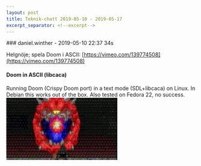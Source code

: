 ```yaml
---
layout: post
title: Teknik-chatt 2019-05-10 - 2019-05-17
excerpt_separator: <!--excerpt-->
---
```

<section class="message" markdown="1">
### daniel.winther - 2019-05-10 22:37 34s

Helgnöje; spela Doom i ASCII:
[https://vimeo.com/139774508](https://vimeo.com/139774508)

<div class="attachment"><h4>Doom in ASCII (libcaca)</h4><div class="text">Running Doom (Crispy Doom port) in a text mode (SDL+libcaca) on Linux. In Debian this works out of the box. Also tested on Fedora 22, no success.</div>
<a href="https://vimeo.com/139774508"><div class="linkdiv"><img src="/assets/blogAssets/Doom in ASCII (libcaca)" fallback="Doom in ASCII (libcaca)"/></div></a></div>
    

<!--excerpt-->
</section>
